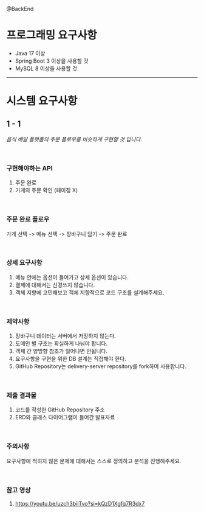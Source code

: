 @BackEnd   
# 프로그래밍 요구사항

- Java 17 이상  
- Spring Boot 3 이상을 사용할 것  
- MySQL 8 이상을 사용할 것  

---

# 시스템 요구사항
## 1 - 1
_음식 배달 플랫폼의 주문 플로우를 비슷하게 구현할 것 입니다._

<br>

### 구현해야하는 API
1. 주문 완료
2. 가게의 주문 확인 (페이징 X)

<br>

### 주문 완료 플로우
가게 선택 -> 메뉴 선택 -> 장바구니 담기 -> 주문 완료

<br>

### 상세 요구사항
1. 메뉴 안에는 옵션이 들어가고 상세 옵션이 있습니다.
2. 결제에 대해서는 신경쓰지 않습니다.  
3. 객체 지향에 고민해보고 객체 지향적으로 코드 구조를 설계해주세요.

<br>

### 제약사항
1. 장바구니 데이터는 서버에서 저장하지 않는다.
2. 도메인 별 구조는 확실하게 나눠야 합니다.
3. 객체 간 양방향 참조가 일어나면 안됩니다.
4. 요구사항을 구현을 위한 DB 설계는 직접해야 한다.
5. GitHub Repository는 delivery-server repository를 fork하여 사용합니다.

<br>

### 제출 결과물
1. 코드를 작성한 GitHub Repository 주소
2. ERD와 클래스 다이어그램이 들어간 발표자료

<br>

### 주의사항
요구사항에 적히지 않은 문제에 대해서는 스스로 정의하고 분석을 진행해주세요.

<br>

### 참고 영상
1. https://youtu.be/uzch3bilTvo?si=kQzD1Xgfq7R3dx7
